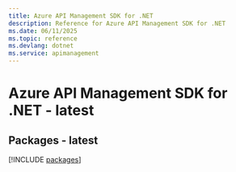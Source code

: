 ```yaml
---
title: Azure API Management SDK for .NET
description: Reference for Azure API Management SDK for .NET
ms.date: 06/11/2025
ms.topic: reference
ms.devlang: dotnet
ms.service: apimanagement
---
```

# Azure API Management SDK for .NET - latest
## Packages - latest
[!INCLUDE [packages](api-management-index.md)]